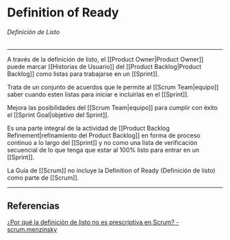# Definition of Ready
###### Definición de Listo
---

A través de la definición de listo, el [[Product Owner|Product Owner]] puede marcar [[Historias de Usuario]] del [[Product Backlog|Product Backlog]] como listas para trabajarse en un [[Sprint]].

Trata de un conjunto de acuerdos que le permite al [[Scrum Team|equipo]] saber cuando esten listas para iniciar e incluirlas en el [[Sprint]].

Mejora las posibilidades del [[Scrum Team|equipo]] para cumplir con éxito el [[Sprint Goal|objetivo del Sprint]].

Es una parte integral de la actividad de [[Product Backlog Refinement|refinamiento del Product Backlog]] en forma de proceso continuo a lo largo del [[Sprint]] y no como una lista de verificación secuencial de lo que tenga que estar al 100% listo para entrar en un [[Sprint]].

La Guía de [[Scrum]] no incluye la Definition of Ready (Definición de listo) como parte de [[Scrum]].

---

## Referencias
[¿Por qué la definición de listo no es prescriptiva en Scrum? - scrum.menzinsky](https://scrum.menzinsky.com/2020/02/porque-la-definicion-de-listo-dor-no-es.html)